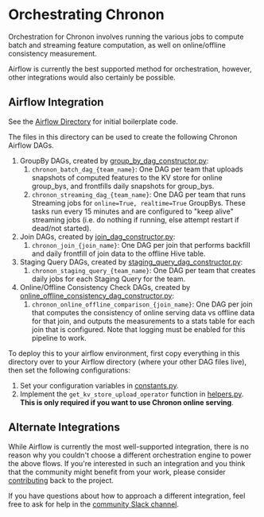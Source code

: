 # Orchestrating Chronon

Orchestration for Chronon involves running the various jobs to compute batch and streaming feature computation, as well on online/offline consistency measurement.

Airflow is currently the best supported method for orchestration, however, other integrations would also certainly be possible.

## Airflow Integration

See the [Airflow Directory](../../../airflow/) for initial boilerplate code. 

The files in this directory can be used to create the following Chronon Airflow DAGs.

1. GroupBy DAGs, created by [group_by_dag_constructor.py](../../../airflow/group_by_dag_constructor.py):
   1. `chronon_batch_dag_{team_name}`: One DAG per team that uploads snapshots of computed features to the KV store for online group_bys, and frontfills daily snapshots for group_bys.
   2. `chronon_streaming_dag_{team_name}`: One DAG per team that runs Streaming jobs for `online=True, realtime=True` GroupBys. These tasks run every 15 minutes and are configured to "keep alive" streaming jobs (i.e. do nothing if running, else attempt restart if dead/not started). 
2. Join DAGs, created by [join_dag_constructor.py](../../../airflow/join_dag_constructor.py):
   1. `chronon_join_{join_name}`: One DAG per join that performs backfill and daily frontfill of join data to the offline Hive table.
3. Staging Query DAGs, created by [staging_query_dag_constructor.py](../../../airflow/staging_query_dag_constructor.py):
   1. `chronon_staging_query_{team_name}`: One DAG per team that creates daily jobs for each Staging Query for the team.  
4. Online/Offline Consistency Check DAGs, created by [online_offline_consistency_dag_constructor.py](../../../airflow/online_offline_consistency_dag_constructor.py):
   1. `chronon_online_offline_comparison_{join_name}`: One DAG per join that computes the consistency of online serving data vs offline data for that join, and outputs the measurements to a stats table for each join that is configured. Note that logging must be enabled for this pipeline to work.

To deploy this to your airflow environment, first copy everything in this directory over to your Airflow directory (where your other DAG files live), then set the following configurations:

1. Set your configuration variables in [constants.py](constants.py).
2. Implement the `get_kv_store_upload_operator` function in [helpers.py](helpers.py). **This is only required if you want to use Chronon online serving**.


## Alternate Integrations


While Airflow is currently the most well-supported integration, there is no reason why you couldn't choose a different orchestration engine to power the above flows. If you're interested in such an integration and you think that the community might benefit from your work, please consider [contributing](../../../CONTRIBUTE.md) back to the project.

If you have questions about how to approach a different integration, feel free to ask for help in the [community Slack channel](https://chrononworkspace.slack.com/archives/C04K2SLPZU7).
